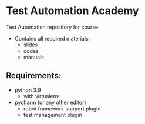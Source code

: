 # Test Automation Academy

Test Automation repository for course.

- Contains all required materials:
  - slides
  - codes
  - manuals


## Requirements:

- python 3.9
  - with virtualenv
- pycharm (or any other editor)
  - robot framework support plugin
  - test management plugin